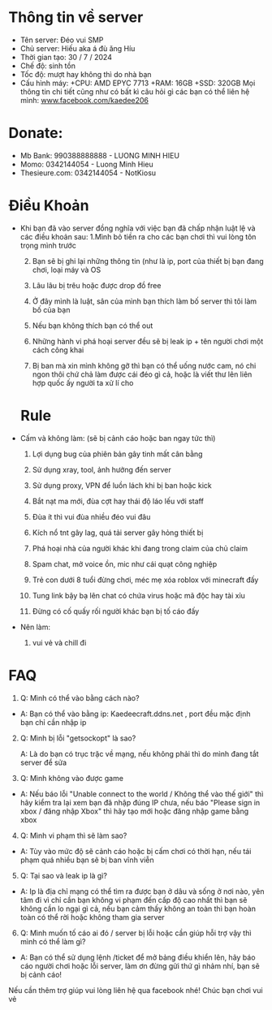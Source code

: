 # Thông tin về server
  - Tên server: Đéo vui SMP
  - Chủ server: Hiếu aka á đù ăng Híu
  - Thời gian tạo: 30 / 7 / 2024
  - Chế độ: sinh tồn
  - Tốc độ: mượt hay không thì do nhà bạn
  - Cấu hình máy: +CPU: AMD EPYC 7713
                  +RAM: 16GB
                  +SSD: 320GB
Mọi thông tin chi tiết cũng như có bất kì câu hỏi gì các bạn có thể liên hệ mình: www.facebook.com/kaedee206



# Donate:
- Mb Bank: 990388888888 - LUONG MINH HIEU
- Momo: 0342144054 - Luong Minh Hieu
- Thesieure.com: 0342144054 - NotKiosu



# Điều Khoản
- Khi bạn đã vào server đồng nghĩa với việc bạn đã chấp nhận luật lệ và các điều khoản sau:
  1.Mình bỏ tiền ra cho các bạn chơi thì vui lòng tôn trọng mình trước
  
  2. Bạn sẽ bị ghi lại những thông tin (như là ip, port của thiết bị bạn đang chơi, loại máy và OS

  3. Lâu lâu bị trêu hoặc được drop đồ free

  4. Ở đây mình là luật, sân của mình bạn thích làm bố server thì tôi làm bố của bạn

  5. Nếu bạn không thích bạn có thể out

  6. Những hành vi phá hoại server đều sẽ bị leak ip + tên người chơi một cách công khai

  7. Bị ban mà xin mình không gỡ thì bạn có thể uống nước cam, nó chi ngon thôi chứ chả làm được cái đéo gì cả, hoặc là viết thư lên liên hợp quốc ấy người ta xử lí cho
 
  # Rule
 - Cấm và không làm: (sẽ bị cảnh cáo hoặc ban ngay tức thì)

   1. Lợi dụng bug của phiên bản gây tinh mất cân bằng

   2. Sử dụng xray, tool, ảnh hưởng đến server

   3. Sử dụng proxy, VPN để luồn lách khi bị ban hoặc kick

   4. Bắt nạt ma mới, đùa cợt hay thái độ láo lếu với staff

   5. Đùa ít thì vui đùa nhiều đéo vui đâu

   6. Kích nổ tnt gây lag, quá tải server gây hỏng thiết bị

   7. Phá hoại nhà của người khác khi đang trong claim của chủ claim

   8. Spam chat, mở voice ồn, mic như cái quạt công nghiệp

   9. Trẻ con dưới 8 tuổi đừng chơi, méc mẹ xóa roblox với minecraft đấy

   10. Tung link bậy bạ lên chat có chứa virus hoặc mã độc hay tài xỉu

   11. Đừng có cố quấy rối người khác bạn bị tố cáo đấy
  
- Nên làm:
  1. vui vẻ và chill đi
 



# FAQ
1. Q: Mình có thể vào bằng cách nào? 

  - A: Bạn có thể vào bằng ip: Kaedeecraft.ddns.net , port đều mặc định bạn chỉ cần nhập ip

2. Q: Mình bị lỗi "getsockopt" là sao?

   A: Là do bạn có trục trặc về mạng, nếu không phải thì do mình đang tắt server để sửa

3. Q: Mình không vào được game

- A: Nếu báo lỗi "Unable connect to the world / Không thể vào thế giới" thì hãy kiểm tra lại xem bạn đã nhập đúng IP chưa, nếu báo "Please sign in xbox / đăng nhập Xbox" thì hãy tạo mới hoặc đăng nhập game bằng xbox

4. Q: Mình vi phạm thì sẽ làm sao?

  - A: Tùy vào mức độ sẽ cảnh cáo hoặc bị cấm chơi có thời hạn, nếu tái phạm quá nhiều bạn sẽ bị ban vĩnh viễn

5. Q: Tại sao và leak ip là gì?

  - A: Ip là địa chỉ mạng có thể tìm ra được bạn ở dâu và sống ở nơi nào, yên tâm đi vì chỉ cần bạn không vi phạm đến cấp độ cao nhất thì bạn sẽ không cần lo ngại gì cả, nếu bạn cảm thấy không an toàn thì bạn hoàn toàn có thể rời hoặc không tham gia server

6. Q: Mình muốn tố cáo ai đó / server bị lỗi hoặc cần giúp hỗi trợ vậy thì mình có thể làm gì?

  -  A: Bạn có thể sử dụng lệnh /ticket để mở bảng điều khiển lên, hãy báo cáo người chơi hoặc lỗi server, làm ơn đừng gửi thứ gì nhảm nhí, bạn sẽ bị cảnh cáo!


   Nếu cần thêm trợ giúp vui lòng liên hệ qua facebook nhé! Chúc bạn chơi vui vẻ
